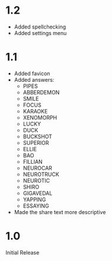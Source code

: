 # 1.2
- Added spellchecking
- Added settings menu

# 1.1
- Added favicon
- Added answers:
    - PIPES
    - ABBERDEMON
    - SMILE
    - FOCUS
    - KARAOKE
    - XENOMORPH
    - LUCKY
    - DUCK
    - BUCKSHOT
    - SUPERIOR
    - ELLIE
    - BAO
    - FILLIAN
    - NEUROCAR
    - NEUROTRUCK
    - NEUROTIC
    - SHIRO
    - GIGAVEDAL
    - YAPPING
    - ESSAYING
- Made the share text more descriptive

# 1.0
Initial Release
